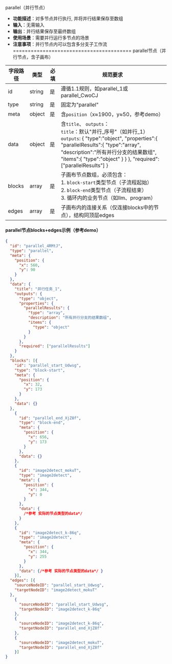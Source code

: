 parallel（并行节点）
- **功能描述**：对多节点并行执行, 并将并行结果保存至数组
- **输入**：无需输入
- **输出**：并行结果保存至最终数组
- **使用场景**：需要并行运行多节点的场景
- **注意事项**：并行节点内可以包含多分支子工作流
========================================
parallel节点（并行节点，含子画布）

| 字段路径                                     | 类型     | 必填 | 规范要求                                                                                                                                                                                                                                   |
|------------------------------------------|--------|----|----------------------------------------------------------------------------------------------------------------------------------------------------------------------------------------------------------------------------------------|
| id                                       | string | 是  | 遵循1.1规则，如parallel_1或parallel_CwoCJ                                                                                                                                                                                                     |
| type                                     | string | 是  | 固定为"parallel"                                                                                                                                                                                                                          |
| meta                                     | object | 是  | 含`position`（x≈1900，y≈50，参考demo）                                                                                                                                                                                                        |
| data                                     | object | 是  | 含`title`、 `outputs`：<br>`title`：默认"并行_序号"（如并行_1）<br>  `outputs`: { "type":"object", "properties":{ "parallelResults":{ "type":"array", "description":"所有并行分支的结果数组", "items":{ "type":"object" } } }, "required":["parallelResults"] }  |
| blocks                                   | array  | 是  | 子画布节点数组，必须包含：<br>1. `block-start`类型节点（子流程起始）<br>2. `block-end`类型节点（子流程结束）<br>3. 循环内的业务节点（如llm、program）                                                                                                                                 |
| edges                                    | array  | 是  | 子画布内的连接关系（仅连接blocks中的节点），结构同顶层edges                                                                                                                                                                                                    |

#### parallel节点blocks+edges示例（参考demo）

```json
{
  "id": "parallel_4RMtJ",
  "type": "parallel",
  "meta": {
    "position": {
      "x": 560,
      "y": 90
    }
  },
  "data": {
    "title": "并行任务_1",
    "outputs": {
      "type": "object",
      "properties": {
        "parallelResults": {
          "type": "array",
          "description": "所有并行分支的结果数组",
          "items": {
            "type": "object"
          }
        }
      },
      "required": ["parallelResults"]
    }
  },
  "blocks": [{
    "id": "parallel_start_Udwsg",
    "type": "block-start",
    "meta": {
      "position": {
        "x": 32,
        "y": 173
      }
    },
    "data": {}
  },
    {
      "id": "parallel_end_XjZ8f",
      "type": "block-end",
      "meta": {
        "position": {
          "x": 656,
          "y": 173
        }
      },
      "data": {}
    },
    {
      "id": "image2detect_mokuT",
      "type": "image2detect",
      "meta": {
        "position": {
          "x": 344,
          "y": 0
        }
      },
      "data": {
        /*参考 实际的节点类型的data*/
      }
    },
    {
      "id": "image2detect_k-86q",
      "type": "image2detect",
      "meta": {
        "position": {
          "x": 344,
          "y": 255
        }
      },
      "data": {/*参考 实际的节点类型的data*/ }
    }],
  "edges": [{
    "sourceNodeID": "parallel_start_Udwsg",
    "targetNodeID": "image2detect_mokuT"
  },
    {
      "sourceNodeID": "parallel_start_Udwsg",
      "targetNodeID": "image2detect_k-86q"
    },
    {
      "sourceNodeID": "image2detect_k-86q",
      "targetNodeID": "parallel_end_XjZ8f"
    },
    {
      "sourceNodeID": "image2detect_mokuT",
      "targetNodeID": "parallel_end_XjZ8f"
    }]
}
```
